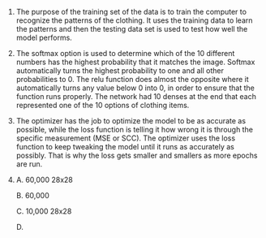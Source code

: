 1. The purpose of the training set of the data is to train the computer to recognize the patterns of the clothing. It uses the training data to learn the patterns and then the testing data set is used to test how well the model performs. 
2. The softmax option is used to determine which of the 10 different numbers has the highest probability that it matches the image. Softmax automatically turns the highest probability to one and all other probabilities to 0. The relu function does almost the opposite where it automatically turns any value below 0 into 0, in order to ensure that the function runs properly. The network had 10 denses at the end that each represented one of the 10 options of clothing items. 
3. The optimizer has the job to optimize the model to be as accurate as possible, while the loss function is telling it how wrong it is through the specific measurement (MSE or SCC). The optimizer uses the loss function to keep tweaking the model until it runs as accurately as possibly. That is why the loss gets smaller and smallers as more epochs are run.
4. A. 60,000 28x28

   B. 60,000
   
   C. 10,000 28x28
   
   D. 
   
